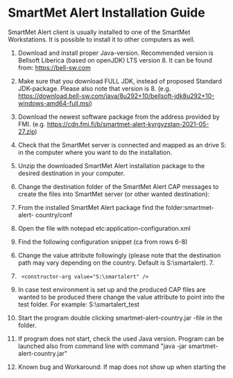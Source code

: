 # SmartMet Alert Installation Guide 

SmartMet Alert client is usually installed to one of the SmartMet Workstations. It is possible to 
install it to other computers as well.  

1. Download and install proper Java-version.  Recommended version is Bellsoft Liberica 
(based on openJDK) LTS version 8. It can be found from: https://bell-sw.com 

2. Make sure that you download FULL JDK, instead of proposed Standard JDK-package. 
Please also note that version is 8. (e.g. https://download.bell-sw.com/java/8u292+10/bellsoft-jdk8u292+10-windows-amd64-full.msi) 

3. Download the newest software package from the address provided by FMI. (e.g. 
https://cdn.fmi.fi/b/smartmet-alert-kyrgyzstan-2021-05-27.zip) 

4. Check that the SmartMet server is connected and mapped as an drive S: in the computer 
where you want to do the installation.  

5. Unzip the downloaded SmartMet Alert installation package to the desired destination in 
your computer. 

6. Change the destination folder of the SmartMet Alert CAP messages to create the files 
into SmartMet server (or other wanted destination): 
 1. From the installed SmartMet Alert package find the folder:smartmet-alert-
country/conf  
 2. Open the file with notepad etc:application-configuration.xml 
 3. Find the following configuration snippet (ca from rows 6-8)
    <bean id="repositoryOutputFolder" class="java.lang.String"> 
    <constructor-arg value="#{systemProperties['user.home']}/SmartMet-Alert-Country" /> 
</bean> 
 
6. Change the value attribute followingly (please note that the destination path may 
vary depending on the country. Default is S:\smartalert).  7.  <bean id="repositoryOutputFolder" class="java.lang.String"> 
8.      <constructor-arg value="S:\smartalert" /> 
</bean> 
 
9. In case test environment is set up and the produced CAP files are wanted to be 
produced there change the value attribute to point into the test folder. For 
example: S:\smartalert_test 

7. Start the program double clicking smartmet-alert-country.jar -file in the folder.  
1. If program does not start, check the used Java version. Program can be launched 
also from command line with command "java -jar smartmet-alert-country.jar"  
2. Known bug and Workaround: If map does not show up when starting the 

